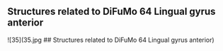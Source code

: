 


## Structures related to DiFuMo 64 Lingual gyrus anterior

![35](35.jpg ## Structures related to DiFuMo 64 Lingual gyrus anterior)